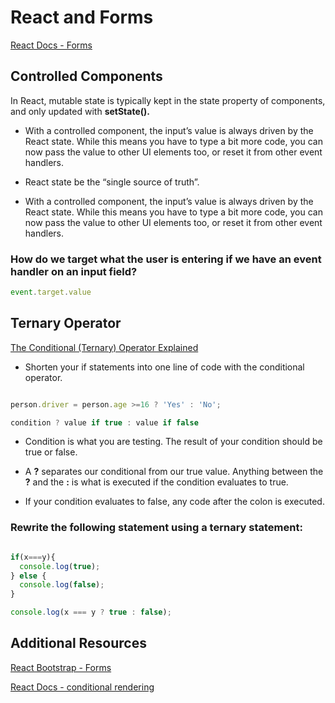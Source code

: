 # React and Forms

[React Docs - Forms](https://legacy.reactjs.org/docs/forms.html)

## Controlled Components

In React, mutable state is typically kept in the state property of components, and only updated with **setState().**

- With a controlled component, the input’s value is always driven by the React state. While this means you have to type a bit more code, you can now pass the value to other UI elements too, or reset it from other event handlers.

- React state be the “single source of truth”.

- With a controlled component, the input’s value is always driven by the React state. While this means you have to type a bit more code, you can now pass the value to other UI elements too, or reset it from other event handlers.

### How do we target what the user is entering if we have an event handler on an input field?

```javascript
event.target.value

```

## Ternary Operator


[The Conditional (Ternary) Operator Explained](https://codeburst.io/javascript-the-conditional-ternary-operator-explained-cac7218beeff)

- Shorten your if statements into one line of code with the conditional operator.

```javascript

person.driver = person.age >=16 ? 'Yes' : 'No';

condition ? value if true : value if false

```

- Condition is what you are testing. The result of your condition should be true or false.

- A **?** separates our conditional from our true value. Anything between the **?** and the **:** is what is executed if the condition evaluates to true.

- If your condition evaluates to false, any code after the colon is executed.

### Rewrite the following statement using a ternary statement:

```javascript

if(x===y){
  console.log(true);
} else {
  console.log(false);
}

console.log(x === y ? true : false);

```

## Additional Resources

[React Bootstrap - Forms](https://react-bootstrap.github.io/forms/overview/)

[React Docs - conditional rendering](https://legacy.reactjs.org/docs/conditional-rendering.html)